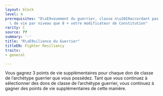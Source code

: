 ```yaml
---
layout: block
level: 4
prerequisites: "D\xE9vouement du guerrier, classe n\u2019accordant pas plus de points\
  \ de vie par niveau que 8 + votre modificateur de Constitution"
rarity: C
source: ??
summary: '-'
title: "R\xE9silience du Guerrier"
titleEN: Fighter Resiliency
traits:
- general

---
```


<p>Vous gagnez 3 points de vie supplémentaires pour chaque don de classe de l’archétype guerrier que vous possédez. Tant que vous continuez à sélectionner des dons de classe de l’archétype guerrier, vous continuez à gagner des points de vie supplémentaires de cette manière.</p>